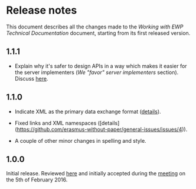 Release notes
=============

This document describes all the changes made to the *Working with EWP Technical
Documentation* document, starting from its first released version.


1.1.1
-----

* Explain why it's safer to design APIs in a way which makes it easier for the
  server implementers (*We "favor" server implementers* section). Discuss
  [here](https://github.com/erasmus-without-paper/ewp-specs-management/issues/4).


1.1.0
-----

* Indicate XML as the primary data exchange format
  ([details](https://github.com/erasmus-without-paper/general-issues/issues/2)).

* Fixed links and XML namespaces
  ([details] (https://github.com/erasmus-without-paper/general-issues/issues/4)).

* A couple of other minor changes in spelling and style.


1.0.0
-----

Initial release. Reviewed
[here](https://github.com/erasmus-without-paper/ewp-specs-management/pull/2/files)
and initially accepted during the
[meeting](https://github.com/erasmus-without-paper/general-issues/issues/3)
on the 5th of February 2016.
